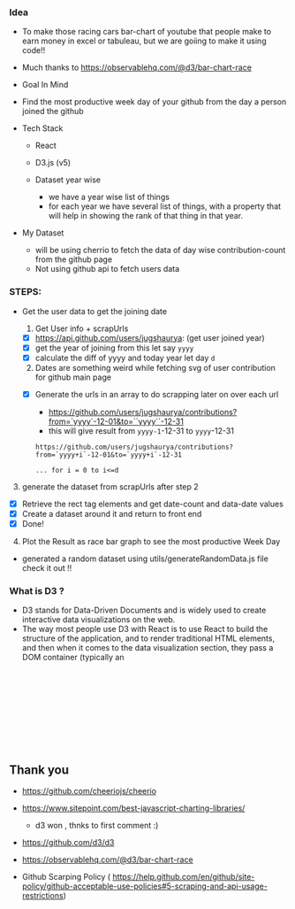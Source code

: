 ### Idea

- To make those racing cars bar-chart of youtube that people make to earn money in excel or tabuleau, but we are goiing to make it using code!!
- Much thanks to https://observablehq.com/@d3/bar-chart-race

- Goal In Mind
- Find the most productive week day of your github from the day a person joined the github

* Tech Stack

  - React
  - D3.js (v5)
  - Dataset year wise

    - we have a year wise list of things
    - for each year we have several list of things, with a property that will help in showing the rank of that thing in that year.

* My Dataset

  - will be using cherrio to fetch the data of day wise contribution-count from the github page
  - Not using github api to fetch users data

### STEPS:

- Get the user data to get the joining date

  1. Get User info + scrapUrls

  - [x] https://api.github.com/users/jugshaurya: (get user joined year)
  - [x] get the year of joining from this let say `yyyy`
  - [x] calculate the diff of yyyy and today year let day `d`

  2. Dates are something weird while fetching svg of user contribution for github main page

  - [x] Generate the urls in an array to do scrapping later on over each url

    - https://github.com/users/jugshaurya/contributions?from=`yyyy`-12-01&to=``yyyy``-12-31
    - this will give result from `yyyy-1`-12-31 to `yyyy`-12-31

    ```
    https://github.com/users/jugshaurya/contributions?from=`yyyy+i`-12-01&to=`yyyy+i`-12-31

    ... for i = 0 to i<=d
    ```

3. generate the dataset from scrapUrls after step 2

- [x] Retrieve the rect tag elements and get date-count and data-date values
- [x] Create a dataset around it and return to front end
- [x] Done!

4. Plot the Result as race bar graph to see the most productive Week Day

- generated a random dataset using utils/generateRandomData.js file check it out !!

### What is D3 ?

- D3 stands for Data-Driven Documents and is widely used to create interactive data visualizations on the web.
- The way most people use D3 with React is to use React to build the structure of the application, and to render traditional HTML elements, and then when it comes to the data visualization section, they pass a DOM container (typically an <svg> ) over to D3 and use D3 to create and destroy and update elements.
  -D3 helps you bring data to life using SVG, Canvas and HTML. D3 combines powerful visualization and interaction techniques with a data-driven approach to DOM manipulation, giving you the full capabilities of modern browsers and the freedom to design the right visual interface for your data.

## Thank you

- https://github.com/cheeriojs/cheerio
- https://www.sitepoint.com/best-javascript-charting-libraries/

  - d3 won , thnks to first comment :)

- https://github.com/d3/d3
- https://observablehq.com/@d3/bar-chart-race
- Github Scarping Policy ( https://help.github.com/en/github/site-policy/github-acceptable-use-policies#5-scraping-and-api-usage-restrictions)
